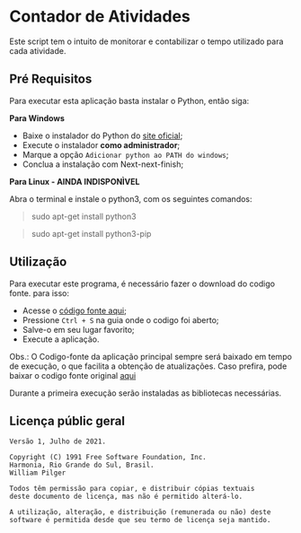 # Contador de Atividades

Este script tem o intuito de monitorar e contabilizar o tempo utilizado para cada atividade.

## Pré Requisitos

Para executar esta aplicação basta instalar o Python, então siga:

**Para Windows**

- Baixe o instalador do Python do [site oficial](python.org);
- Execute o instalador **como administrador**;
- Marque a opção `Adicionar python ao PATH do windows`;
- Conclua a instalação com Next-next-finish;

**Para Linux - AINDA INDISPONÌVEL**

Abra o terminal e instale o python3, com os seguintes comandos:

> sudo apt-get install python3

> sudo apt-get install python3-pip


## Utilização

Para executar este programa, é necessário fazer o download do codigo fonte. para isso:
- Acesse o [código fonte aqui](https://github.com/williampilger/utilidades_gerais/raw/master/ContadorDeAtividades/chamador_principal.py);
- Pressione `Ctrl + S` na guia onde o codigo foi aberto;
- Salve-o em seu lugar favorito;
- Execute a aplicação.

Obs.: O Codigo-fonte da aplicação principal sempre será baixado em tempo de execução, o que facilita a obtenção de atualizações.
Caso prefira, pode baixar o codigo fonte original [aqui](https://raw.githubusercontent.com/williampilger/utilidades_gerais/master/ContadorDeAtividades/ContadorDeAtividades.py)

Durante a primeira execução serão instaladas as bibliotecas necessárias.


## Licença públic geral

```
Versão 1, Julho de 2021.

Copyright (C) 1991 Free Software Foundation, Inc.
Harmonia, Rio Grande do Sul, Brasil.
William Pilger

Todos têm permissão para copiar, e distribuir cópias textuais
deste documento de licença, mas não é permitido alterá-lo.

A utilização, alteração, e distribuição (remunerada ou não) deste
software é permitida desde que seu termo de licença seja mantido.
```
